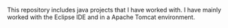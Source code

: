 This repository includes java projects that I have worked with. I have mainly worked with the Eclipse IDE and in a Apache Tomcat environment. 
